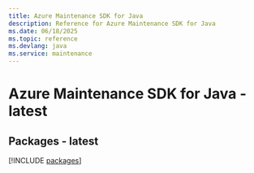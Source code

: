 ```yaml
---
title: Azure Maintenance SDK for Java
description: Reference for Azure Maintenance SDK for Java
ms.date: 06/18/2025
ms.topic: reference
ms.devlang: java
ms.service: maintenance
---
```

# Azure Maintenance SDK for Java - latest
## Packages - latest
[!INCLUDE [packages](maintenance-index.md)]